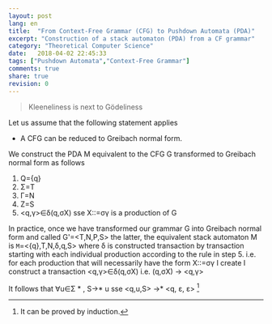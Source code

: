 ```yaml
---
layout: post
lang: en
title:  "From Context-Free Grammar (CFG) to Pushdown Automata (PDA)"
excerpt: "Construction of a stack automaton (PDA) from a CF grammar"
category: "Theoretical Computer Science"
date:   2018-04-02 22:45:33
tags: ["Pushdown Automata","Context-Free Grammar"]
comments: true
share: true
revision: 0
---
```


> Kleeneliness is next to Gödeliness 

   Let us assume that the following statement applies

* A CFG can be reduced to Greibach normal form.

We construct the PDA M equivalent to the CFG G transformed to Greibach normal form as follows

1. Q={q}
2. &Sigma;=T
3. &Gamma;=N
4. Z=S
5. <q,&gamma;>&isin;&delta;(q,&sigma;X) sse X::=&sigma;&gamma; is a production of G

In practice, once we have transformed our grammar G into Greibach normal form and called G'=<T,N,P,S> the latter, the equivalent stack automaton M is
`M`=<{q},T,N,&delta;,q,S> where &delta; is constructed transaction by transaction starting with each individual production according to the rule in step 5. i.e. for each production that will necessarily have the form X::=&sigma;&gamma; I create I construct a transaction <q,&gamma;>&isin;&delta;(q,&sigma;X) i.e. (q,&sigma;X) -> <q,&gamma;>

It follows that &forall;u&isin;&Sigma; * , S->* u sse <q,u,S> ->* <q, &epsilon;, &epsilon;> [^footnote1]


[^footnote1]: It can be proved by induction.